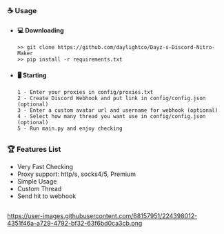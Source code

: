 ### ☕ Usage  
- #### 💻 Downloading
     ```
    >> git clone https://github.com/daylightco/Dayz-s-Discord-Nitro-Maker
    >> pip install -r requirements.txt
    ```
- #### 🖥️ Starting
      1 - Enter your proxies in config/proxies.txt
      2 - Create Discord Webhook and put link in config/config.json (optional)
      3 - Enter a custom avatar url and username for webhook (optional)
      4 - Select how many thread you want use in config/config.json (optional)
      5 - Run main.py and enjoy checking

##  

### 🏆 Features List
- Very Fast Checking
- Proxy support: http/s, socks4/5, Premium
- Simple Usage
- Custom Thread
- Send hit to webhook

##   

https://user-images.githubusercontent.com/68157951/224398012-4351f46a-a729-4792-bf32-63f6bd0ca3cb.png

